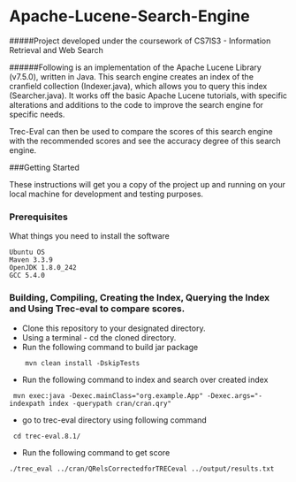# Apache-Lucene-Search-Engine

#####Project developed under the coursework of  CS7IS3 - Information Retrieval and Web Search


######Following is an implementation of the Apache Lucene Library (v7.5.0), written in Java.
This search engine creates an index of the cranfield collection (Indexer.java), which allows you to query this index (Searcher.java). 
It works off the basic Apache Lucene tutorials, with specific alterations and additions to the code to improve the search engine for specific needs.

Trec-Eval can then be used to compare the scores of this search engine with the recommended scores and see the accuracy degree of this search engine.

###Getting Started

These instructions will get you a copy of the project up and running on your local machine for development and testing purposes.

### Prerequisites

What things you need to install the software

```
Ubuntu OS
Maven 3.3.9
OpenJDK 1.8.0_242
GCC 5.4.0
```


### Building, Compiling, Creating the Index, Querying the Index and Using Trec-eval to compare scores.

* Clone this repository to your designated directory.
* Using a terminal - cd the cloned directory.
* Run the following command to build jar package 
```
    mvn clean install -DskipTests   
```
* Run the following command to index and search over created index 
```
 mvn exec:java -Dexec.mainClass="org.example.App" -Dexec.args="-indexpath index -querypath cran/cran.qry"
```
* go to trec-eval directory using following command
```
 cd trec-eval.8.1/
```
* Run the following command to get score
```
./trec_eval ../cran/QRelsCorrectedforTRECeval ../output/results.txt
```